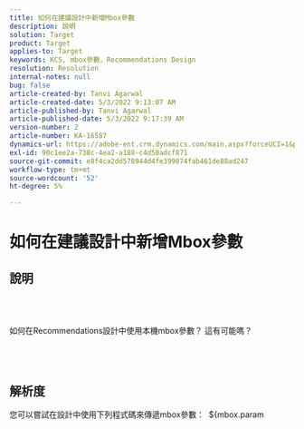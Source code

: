 ```yaml
---
title: 如何在建議設計中新增Mbox參數
description: 說明
solution: Target
product: Target
applies-to: Target
keywords: KCS, mbox參數，Recommendations Design
resolution: Resolution
internal-notes: null
bug: false
article-created-by: Tanvi Agarwal
article-created-date: 5/3/2022 9:13:07 AM
article-published-by: Tanvi Agarwal
article-published-date: 5/3/2022 9:17:39 AM
version-number: 2
article-number: KA-16587
dynamics-url: https://adobe-ent.crm.dynamics.com/main.aspx?forceUCI=1&pagetype=entityrecord&etn=knowledgearticle&id=c1d4563a-c1ca-ec11-a7b5-6045bd00dca1
exl-id: 90c1ee2a-738c-4ea2-a188-c4d50adcf871
source-git-commit: e8f4ca2dd578944d4fe399074fab461de88ad247
workflow-type: tm+mt
source-wordcount: '52'
ht-degree: 5%

---
```


# 如何在建議設計中新增Mbox參數

## 說明

<br><br><br>如何在Recommendations設計中使用本機mbox參數？ 這有可能嗎？ 
<br> <br><br><br>

## 解析度


您可以嘗試在設計中使用下列程式碼來傳遞mbox參數：  \${mbox.param
